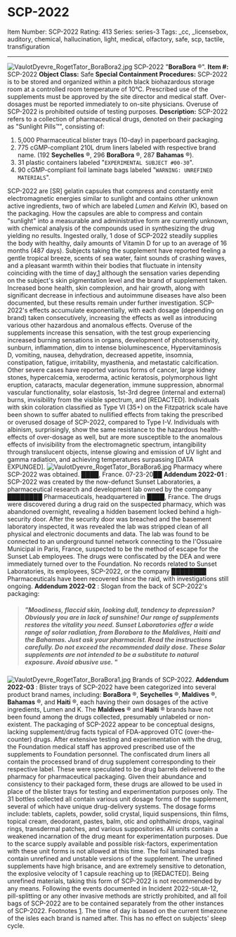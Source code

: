 # SCP-2022
Item Number: SCP-2022
Rating: 413
Series: series-3
Tags: _cc, _licensebox, auditory, chemical, hallucination, light, medical, olfactory, safe, scp, tactile, transfiguration

---

![VaulotDyevre_RogetTator_BoraBora2.jpg](https://scp-wiki.wdfiles.com/local--files/scp-2022/VaulotDyevre_RogetTator_BoraBora2.jpg)
SCP-2022 "**BoraBora** ®".
**Item #:** SCP-2022
**Object Class:** Safe
**Special Containment Procedures:** SCP-2022 is to be stored and organized within a pitch black biohazardous storage room at a controlled room temperature of 10°C. Prescribed use of the supplements must be approved by the site director and medical staff. Over-dosages must be reported immediately to on-site physicians. Overuse of SCP-2022 is prohibited outside of testing purposes.
**Description:** SCP-2022 refers to a collection of pharmaceutical drugs, denoted on their packaging as "Sunlight Pills™", consisting of:
  1. 5,000 Pharmaceutical blister trays (10-day) in paperboard packaging.
  2. 775 cGMP-compliant 210L drum liners labeled with respective brand name. (192 **Seychelles** ®, 296 **BoraBora** ®, 287 **Bahamas** ®).
  3. 31 plastic containers labeled "`EXPERIMENTAL SUBJECT #00-30`".
  4. 90 cGMP-compliant foil laminate bags labeled "`WARNING: UNREFINED MATERIALS`".

SCP-2022 are [SR] gelatin capsules that compress and constantly emit electromagnetic energies similar to sunlight and contains other unknown active ingredients, two of which are labeled _Lumen_ and _Kelvin_ (K), based on the packaging. How the capsules are able to compress and contain "sunlight" into a measurable and administrative form are currently unknown, with chemical analysis of the compounds used in synthesizing the drug yielding no results.
Ingested orally, 1 dose of SCP-2022 steadily supplies the body with healthy, daily amounts of Vitamin D for up to an average of 16 months (487 days). Subjects taking the supplement have reported feeling a gentle tropical breeze, scents of sea water, faint sounds of crashing waves, and a pleasant warmth within their bodies that fluctuate in intensity coinciding with the time of day,[1](javascript:;) although the sensation varies depending on the subject's skin pigmentation level and the brand of supplement taken. Increased bone health, skin complexion, and hair growth, along with significant decrease in infectious and autoimmune diseases have also been documented, but these results remain under further investigation. SCP-2022's effects accumulate exponentially, with each dosage (depending on brand) taken consecutively, increasing the effects as well as introducing various other hazardous and anomalous effects.
Overuse of the supplements increase this sensation, with the test group experiencing increased burning sensations in organs, development of photosensitivity, sunburn, inflammation, dim to intense bioluminescence, Hypervitaminosis D, vomiting, nausea, dehydration, decreased appetite, insomnia, constipation, fatigue, irritability, myasthenia, and metastatic calcification. Other severe cases have reported various forms of cancer, large kidney stones, hypercalcemia, xeroderma, actinic keratosis, polymorphous light eruption, cataracts, macular degeneration, immune suppression, abnormal vascular functionality, solar elastosis, 1st-3rd degree (internal and external) burns, invisibility from the visible spectrum, and [REDACTED].
Individuals with skin coloration classified as Type VI (35+) on the Fitzpatrick scale have been shown to suffer abated to nullified effects from taking the prescribed or overused dosage of SCP-2022, compared to Type I-V. Individuals with albinism, surprisingly, show the same resistance to the hazardous health-effects of over-dosage as well, but are more susceptible to the anomalous effects of invisibility from the electromagnetic spectrum, intangibility through translucent objects, intense glowing and emission of UV light and gamma radiation, and achieving temperatures surpassing [DATA EXPUNGED].
![VaulotDyevre_RogetTator_BoraBora6.jpg](https://scp-wiki.wdfiles.com/local--files/scp-2022/VaulotDyevre_RogetTator_BoraBora6.jpg)
Pharmacy where SCP-2022 was obtained. ████, France. 07-23-20██
**Addendum 2022-01** : SCP-2022 was created by the now-defunct Sunset Laboratories, a pharmaceutical research and development lab owned by the company ████████ Pharmaceuticals, headquartered in ████, France. The drugs were discovered during a drug raid on the suspected pharmacy, which was abandoned overnight, revealing a hidden basement locked behind a high-security door. After the security door was breached and the basement laboratory inspected, it was revealed the lab was stripped clean of all physical and electronic documents and data. The lab was found to be connected to an underground tunnel network connecting to the l'Ossuaire Municipal in Paris, France, suspected to be the method of escape for the Sunset Lab employees. The drugs were confiscated by the DEA and were immediately turned over to the Foundation. No records related to Sunset Laboratories, its employees, SCP-2022, or the company ████████ Pharmaceuticals have been recovered since the raid, with investigations still ongoing.
**Addendum 2022-02** : Slogan from the back of SCP-2022's packaging:
> ##### "Moodiness, flaccid skin, looking dull, tendency to depression? Obviously you are in lack of sunshine! Our range of supplements restores the vitality you need. Sunset Laboratories offer a wide range of solar radiation, from Borabora to the Maldives, Haiti and the Bahamas. Just ask your pharmacist. Read the instructions carefully. Do not exceed the recommended daily dose. These Solar supplements are not intended to be a substitute to natural exposure. _Avoid abusive use._ "
![VaulotDyevre_RogetTator_BoraBora1.jpg](https://scp-wiki.wdfiles.com/local--files/scp-2022/VaulotDyevre_RogetTator_BoraBora1.jpg)
Brands of SCP-2022.
**Addendum 2022-03** : Blister trays of SCP-2022 have been categorized into several product brand names, including: **BoraBora** ®, **Seychelles** ®, **Maldives** ®, **Bahamas** ®, and **Haiti** ®, each having their own dosages of the active ingredients, Lumen and K. The **Maldives** ® and **Haiti** ® brands have not been found among the drugs collected, presumably unlabeled or non-existent. The packaging of SCP-2022 appear to be conceptual designs, lacking supplement/drug facts typical of FDA-approved OTC (over-the-counter) drugs. After extensive testing and experimentation with the drug, the Foundation medical staff has approved prescribed use of the supplements to Foundation personnel.
The confiscated drum liners all contain the processed brand of drug supplement corresponding to their respective label. These were speculated to be drug barrels delivered to the pharmacy for pharmaceutical packaging. Given their abundance and consistency to their packaged form, these drugs are allowed to be used in place of the blister trays for testing and experimentation purposes only.
The 31 bottles collected all contain various unit dosage forms of the supplement, several of which have unique drug-delivery systems. The dosage forms include: tablets, caplets, powder, solid crystal, liquid suspensions, thin films, topical cream, deodorant, pastes, balm, otic and ophthalmic drops, vaginal rings, transdermal patches, and various suppositories. All units contain a weakened incarnation of the drug meant for experimentation purposes. Due to the scarce supply available and possible risk-factors, experimentation with these unit forms is not allowed at this time.
The foil laminated bags contain unrefined and unstable versions of the supplement. The unrefined supplements have high brisance, and are extremely sensitive to detonation, the explosive velocity of 1 capsule reaching up to [REDACTED]. Being unrefined materials, taking this form of SCP-2022 is not recommended by any means. Following the events documented in Incident 2022-`SOLAR`-12, pill-splitting or any other invasive methods are strictly prohibited, and all foil bags of SCP-2022 are to be contained separately from the other instances of SCP-2022.
Footnotes
[1](javascript:;). The time of day is based on the current timezone of the isles each brand is named after. This has no effect on subjects' sleep cycle.